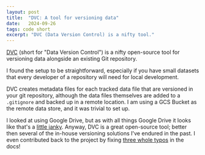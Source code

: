 ```yaml
---
layout: post
title:  "DVC: A tool for versioning data"
date:   2024-09-26
tags: code short
excerpt: "DVC (Data Version Control) is a nifty tool."
---
```


[DVC](https://dvc.org/doc/start) (short for "Data Version Control") is a nifty open-source tool for versioning data alongside an existing Git repository.

I found the setup to be straightforward, especially if you have small datasets that every developer of a repository will need for local development.

DVC creates metadata files for each tracked data file that are versioned in your git repository, although the data files themselves are added to a `.gitignore` and backed up in a remote location.
I am using a GCS Bucket as the remote data store, and it was trivial to set up.

I looked at using Google Drive, but as with all things Google Drive it looks like that's a [little janky](https://github.com/iterative/dvc/issues/10516). Anyway, DVC is a great open-source tool; better then several of the in-house versioning solutions I've endured in the past. I even contributed back to the project by fixing [three whole typos](https://github.com/iterative/dvc.org/pull/5312) in the docs!
